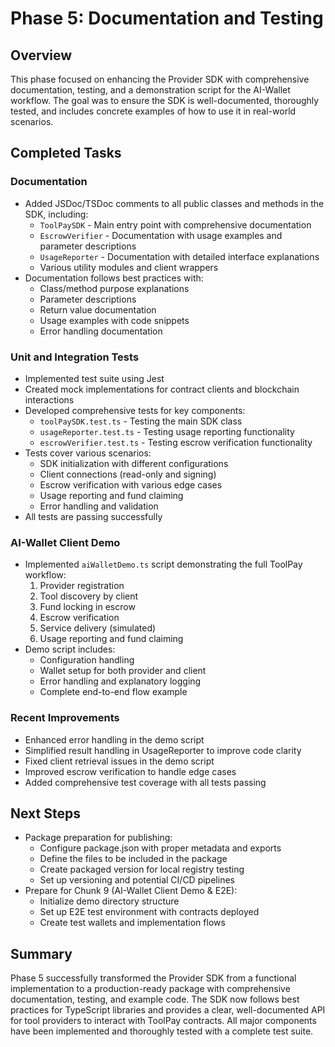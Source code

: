 # Phase 5: Documentation and Testing

## Overview
This phase focused on enhancing the Provider SDK with comprehensive documentation, testing, and a demonstration script for the AI-Wallet workflow. The goal was to ensure the SDK is well-documented, thoroughly tested, and includes concrete examples of how to use it in real-world scenarios.

## Completed Tasks

### Documentation
- Added JSDoc/TSDoc comments to all public classes and methods in the SDK, including:
  - `ToolPaySDK` - Main entry point with comprehensive documentation
  - `EscrowVerifier` - Documentation with usage examples and parameter descriptions
  - `UsageReporter` - Documentation with detailed interface explanations
  - Various utility modules and client wrappers
- Documentation follows best practices with:
  - Class/method purpose explanations
  - Parameter descriptions
  - Return value documentation
  - Usage examples with code snippets
  - Error handling documentation

### Unit and Integration Tests
- Implemented test suite using Jest
- Created mock implementations for contract clients and blockchain interactions
- Developed comprehensive tests for key components:
  - `toolPaySDK.test.ts` - Testing the main SDK class
  - `usageReporter.test.ts` - Testing usage reporting functionality
  - `escrowVerifier.test.ts` - Testing escrow verification functionality
- Tests cover various scenarios:
  - SDK initialization with different configurations
  - Client connections (read-only and signing)
  - Escrow verification with various edge cases
  - Usage reporting and fund claiming
  - Error handling and validation
- All tests are passing successfully

### AI-Wallet Client Demo
- Implemented `aiWalletDemo.ts` script demonstrating the full ToolPay workflow:
  1. Provider registration
  2. Tool discovery by client
  3. Fund locking in escrow
  4. Escrow verification
  5. Service delivery (simulated)
  6. Usage reporting and fund claiming
- Demo script includes:
  - Configuration handling
  - Wallet setup for both provider and client
  - Error handling and explanatory logging
  - Complete end-to-end flow example

### Recent Improvements
- Enhanced error handling in the demo script
- Simplified result handling in UsageReporter to improve code clarity
- Fixed client retrieval issues in the demo script
- Improved escrow verification to handle edge cases
- Added comprehensive test coverage with all tests passing

## Next Steps
- Package preparation for publishing:
  - Configure package.json with proper metadata and exports
  - Define the files to be included in the package
  - Create packaged version for local registry testing
  - Set up versioning and potential CI/CD pipelines
- Prepare for Chunk 9 (AI-Wallet Client Demo & E2E):
  - Initialize demo directory structure
  - Set up E2E test environment with contracts deployed
  - Create test wallets and implementation flows

## Summary
Phase 5 successfully transformed the Provider SDK from a functional implementation to a production-ready package with comprehensive documentation, testing, and example code. The SDK now follows best practices for TypeScript libraries and provides a clear, well-documented API for tool providers to interact with ToolPay contracts. All major components have been implemented and thoroughly tested with a complete test suite.
